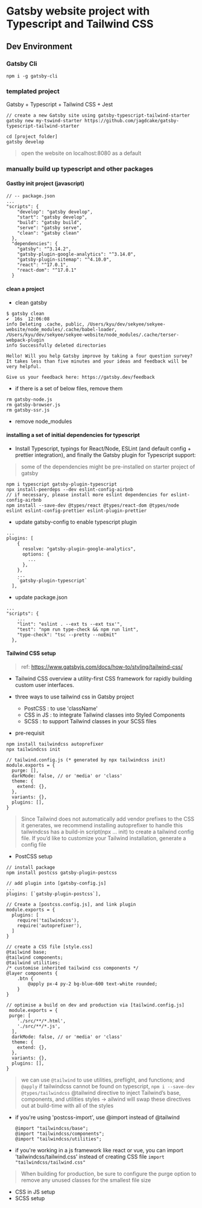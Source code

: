 # Gatsby website project with Typescript and Tailwind CSS

## Dev Environment

### Gatsby Cli
```
npm i -g gatsby-cli
```

### templated project
Gatsby + Typescript + Tailwind CSS + Jest
```
// create a new Gatsby site using gatsby-typescript-tailwind-starter
gatsby new my-tswind-starter https://github.com/jagdcake/gatsby-typescript-tailwind-starter

cd [project folder]
gatsby develop
```
> open the website on localhost:8080 as a default

### manually build up typescript and other packages
#### Gastby init project (javascript)
```
// -- package.json
...
"scripts": {
    "develop": "gatsby develop",
    "start": "gatsby develop",
    "build": "gatsby build",
    "serve": "gatsby serve",
    "clean": "gatsby clean"
  },
  "dependencies": {
    "gatsby": "^3.14.2",
    "gatsby-plugin-google-analytics": "^3.14.0",
    "gatsby-plugin-sitemap": "^4.10.0",
    "react": "^17.0.1",
    "react-dom": "^17.0.1"
  }
```

#### clean a project
- clean gatsby
```
$ gatsby clean                                                                              ✔  16s  12:06:08 
info Deleting .cache, public, /Users/kyu/dev/sekyee/sekyee-website/node_modules/.cache/babel-loader,
/Users/kyu/dev/sekyee/sekyee-website/node_modules/.cache/terser-webpack-plugin
info Successfully deleted directories

Hello! Will you help Gatsby improve by taking a four question survey?
It takes less than five minutes and your ideas and feedback will be very helpful.

Give us your feedback here: https://gatsby.dev/feedback
```

- if there is a set of below files, remove them
```
rm gatsby-node.js
rm gatsby-browser.js
rm gatsby-ssr.js
```

- remove node_modules

#### installing a set of initial dependencies for typescript
- Install Typescript, typings for React/Node, ESLint (and default config + prettier integration), and finally the Gatsby plugin for Typescript support:
> some of the dependencies might be pre-installed on starter project of gatsby
```
npm i typescript gatsby-plugin-typescript
npx install-peerdeps --dev eslint-config-airbnb
// if necessary, please install more eslint dependencies for eslint-config-airbnb
npm install --save-dev @types/react @types/react-dom @types/node eslint eslint-config-prettier eslint-plugin-prettier
```

- update gatsby-config to enable typescript plugin
```
...
plugins: [
    {
      resolve: "gatsby-plugin-google-analytics",
      options: {
        ...
      },
    },
    ...
    `gatsby-plugin-typescript`
  ],
```

- update package.json
```
...
"scripts": {
    ...
    "lint": "eslint . --ext ts --ext tsx'",
    "test": "npm run type-check && npm run lint",
    "type-check": "tsc --pretty --noEmit"
  },
```

#### Tailwind CSS setup
> ref: https://www.gatsbyjs.com/docs/how-to/styling/tailwind-css/

- Tailwind CSS overview
a utility-first CSS framework for rapidly building custom user interfaces.

- three ways to use tailwind css in Gatsby project
  - PostCSS : to use 'className'
  - CSS in JS : to integrate Tailwind classes into Styled Components
  - SCSS : to support Tailwind classes in your SCSS files

- pre-requisit
```
npm install tailwindcss autoprefixer
npx tailwindcss init

// tailwind.config.js (* generated by npx tailwindcss init)
module.exports = {
  purge: [],
  darkMode: false, // or 'media' or 'class'
  theme: {
    extend: {},
  },
  variants: {},
  plugins: [],
}
```
> Since Tailwind does not automatically add vendor prefixes to the CSS it generates, we recommend installing autoprefixer to handle this
> tailwindcss has a build-in script(npx ... init) to create a tailwind config file.
> If you’d like to customize your Tailwind installation, generate a config file

- PostCSS setup
```
// install package
npm install postcss gatsby-plugin-postcss

// add plugin into [gatsby-config.js]
...
plugins: [`gatsby-plugin-postcss`],

// Create a [postcss.config.js], and link plugin
module.exports = {
  plugins: [
    require('tailwindcss'),
    require('autoprefixer'),
  ]
}

// create a CSS file [style.css]
@tailwind base;
@tailwind components;
@tailwind utilities;
/* customise inherited tailwind css components */
@layer components {
    .btn {
        @apply px-4 py-2 bg-blue-600 text-white rounded;
    }
}

// optimise a build on dev and production via [tailwind.config.js]
 module.exports = {
 purge: [
    './src/**/*.html',
    './src/**/*.js',
  ],
  darkMode: false, // or 'media' or 'class'
  theme: {
    extend: {},
  },
  variants: {},
  plugins: [],
}

```
> we can use ```@tailwind``` to use utilities, preflight, and functions; and ```@apply```
> if tailwindcss cannot be found on typescript, ```npm i --save-dev @types/tailwindcss```
> @tailwind directive to inject Tailwind’s base, components, and utilities styles -> ailwind will swap these directives out at build-time with all of the styles
  - if you're using 'postcss-import', use @import instead of @tailwind 
    ```
    @import "tailwindcss/base";
    @import "tailwindcss/components";
    @import "tailwindcss/utilities";
    ```
  - if you're working in a js framework like react or vue, you can import 'tailwindcss/tailwind.css' instead of creating CSS file ```import "tailwindcss/tailwind.css"```
> When building for production, be sure to configure the purge option to remove any unused classes for the smallest file size

- CSS in JS setup
- SCSS setup
